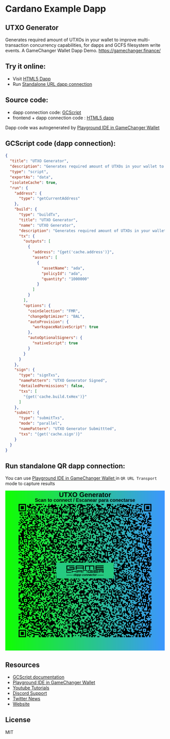 
# Cardano Example Dapp

## **UTXO Generator**

Generates required amount of UTXOs in your wallet to improve multi-transaction concurrency capabilities, for dapps and GCFS filesystem write events. A GameChanger Wallet Dapp Demo. https://gamechanger.finance/


## Try it online: 

-  Visit [HTML5 Dapp](https://raw.githubusercontent.com/GameChangerFinance/gamechanger.wallet/main/examples/UTXO%20Generator.html)
-  Run [Standalone URL dapp connection](https://beta-wallet.gamechanger.finance/api/2/run/1-H4sIAAAAAAAAA7VSTW8TMRD9KyNfClJI4NpbSNWCBG1FikBCPUztSWLVa2894zYhyn9n7F1Qqgpxwpddj9943of3RrwEMqfm6833K7igSBklZTMxjthm34tPUY_HE2LI9FB8JgfYpRIF0gpqL4OPsEslwxOGQAKSwHd9To8EXQni30jGyGjrhWBTtCVninYHFnu888GLJ57AKmVw2PcMGB1cLM6XsPKBeMdCHTxlLwT0SFF4CnO4wI4WG4xryvBtmHumzXBGXZrCRqTn09lsrSg7oKYrHzFamqlC2fVV-SBT97TtU5Y5a82hoFY8p6CiF2g3ipRcaGJyUT_2Bp3LxFx_x3vWJIumSebj2WFi7ooP7gjU9jfbOv1vxkdl-58CWZWgZgb9SskEgnzPlcq2MkxF-iKq6MeROrNXWa9ObHVgOlZPXh-0CZnpN7r-Xg600VXj-hS83X10fwoPBaMq3mnh3du2zOH2cDsxqQlqPtrk45IC2VHi-ecv2jkEd6Wwzv-krPX38091fpF0rc_Lc0PvzVPK99yjpUsU_0jLIdaW2mGAX7VZGJZ-rea1mfElVtfEsEKOYqvbmy2P6VyjCOX4IiRoF7uWlaC-WndNufPMg8IVBqbqdnXtmbHtVUxl-4G21dzbSqDcdV6OKbTCQKJLrpZ6zDXa8E9arVUPnRnHP5texdWxKvwXLrW8ExAEAAA)

## Source code:

- dapp connection code: [GCScript](UTXO%20Generator.gcscript)
- frontend + dapp connection code : [HTML5 dapp](UTXO%20Generator.html)

Dapp code was autogenerated by [Playground IDE in GameChanger Wallet ](https://beta-wallet.gamechanger.finance/playground)

## GCScript code (dapp connection):
```json
{
  "title": "UTXO Generator",
  "description": "Generates required amount of UTXOs in your wallet to improve multi-transaction concurrency capabilities, for dapps and GCFS filesystem write events. A GameChanger Wallet Dapp Demo. https://gamechanger.finance/",
  "type": "script",
  "exportAs": "data",
  "isolateCache": true,
  "run": {
    "address": {
      "type": "getCurrentAddress"
    },
    "build": {
      "type": "buildTx",
      "title": "UTXO Generator",
      "name": "UTXO Generator",
      "description": "Generates required amount of UTXOs in your wallet to fulfill future tasks",
      "tx": {
        "outputs": [
          {
            "address": "{get('cache.address')}",
            "assets": [
              {
                "assetName": "ada",
                "policyId": "ada",
                "quantity": "1000000"
              }
            ]
          }
        ],
        "options": {
          "coinSelection": "FMR",
          "changeOptimizer": "BAL",
          "autoProvision": {
            "workspaceNativeScript": true
          },
          "autoOptionalSigners": {
            "nativeScript": true
          }
        }
      }
    },
    "sign": {
      "type": "signTxs",
      "namePattern": "UTXO Generator Signed",
      "detailedPermissions": false,
      "txs": [
        "{get('cache.build.txHex')}"
      ]
    },
    "submit": {
      "type": "submitTxs",
      "mode": "parallel",
      "namePattern": "UTXO Generator Submittted",
      "txs": "{get('cache.sign')}"
    }
  }
}
```

## Run standalone QR dapp connection: 

You can use [Playground IDE in GameChanger Wallet ](https://beta-wallet.gamechanger.finance/playground) in `QR URL Transport` mode to capture results

[![This GCScript/URL is too large! make it shorter uploading parts to GCFS. Unable to generate QR code](UTXO%20Generator.png)](https://beta-wallet.gamechanger.finance/api/2/run/1-H4sIAAAAAAAAA7VSTW8TMRD9KyNfClJI4NpbSNWCBG1FikBCPUztSWLVa2894zYhyn9n7F1Qqgpxwpddj9943of3RrwEMqfm6833K7igSBklZTMxjthm34tPUY_HE2LI9FB8JgfYpRIF0gpqL4OPsEslwxOGQAKSwHd9To8EXQni30jGyGjrhWBTtCVninYHFnu888GLJ57AKmVw2PcMGB1cLM6XsPKBeMdCHTxlLwT0SFF4CnO4wI4WG4xryvBtmHumzXBGXZrCRqTn09lsrSg7oKYrHzFamqlC2fVV-SBT97TtU5Y5a82hoFY8p6CiF2g3ipRcaGJyUT_2Bp3LxFx_x3vWJIumSebj2WFi7ooP7gjU9jfbOv1vxkdl-58CWZWgZgb9SskEgnzPlcq2MkxF-iKq6MeROrNXWa9ObHVgOlZPXh-0CZnpN7r-Xg600VXj-hS83X10fwoPBaMq3mnh3du2zOH2cDsxqQlqPtrk45IC2VHi-ecv2jkEd6Wwzv-krPX38091fpF0rc_Lc0PvzVPK99yjpUsU_0jLIdaW2mGAX7VZGJZ-rea1mfElVtfEsEKOYqvbmy2P6VyjCOX4IiRoF7uWlaC-WndNufPMg8IVBqbqdnXtmbHtVUxl-4G21dzbSqDcdV6OKbTCQKJLrpZ6zDXa8E9arVUPnRnHP5texdWxKvwXLrW8ExAEAAA)

## Resources
- [GCScript documentation](https://beta-wallet.gamechanger.finance/doc/api/v2/api.html)
- [Playground IDE in GameChanger Wallet ](https://beta-wallet.gamechanger.finance/playground)
- [Youtube Tutorials](https://www.youtube.com/@gamechanger.finance)
- [Discord Support](https://discord.gg/vpbfyRaDKG)
- [Twitter News](https://twitter.com/GameChangerOk)
- [Website](https://gamechanger.finance)

## License
MIT 
    
